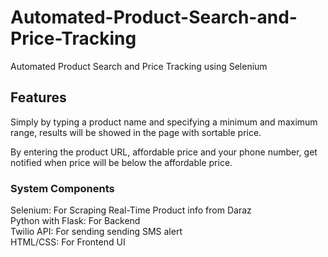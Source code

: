 # Automated-Product-Search-and-Price-Tracking
Automated Product Search and Price Tracking using Selenium

## Features
Simply by typing a product name and specifying a minimum and maximum range, results will be showed in the page with sortable price.

By entering the product URL, affordable price and your phone number, get notified when price will be below the affordable price.

### System Components
Selenium: For Scraping Real-Time Product info from Daraz
<br>
Python with Flask: For Backend
<br>
Twilio API: For sending sending SMS alert
<br>
HTML/CSS: For Frontend UI
